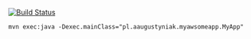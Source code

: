 [![Build Status](https://travis-ci.org/artur-augustyniak/aa-pom-template.svg?branch=master)](https://travis-ci.org/artur-augustyniak/aa-pom-template)

```
mvn exec:java -Dexec.mainClass="pl.aaugustyniak.myawsomeapp.MyApp"
```